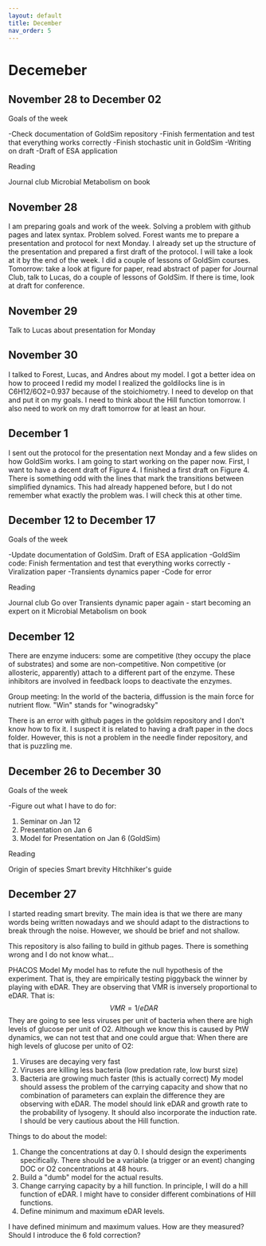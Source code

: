 ```yaml
---
layout: default
title: December
nav_order: 5
---
```


# Decemeber

## November 28 to December 02

Goals of the week

-Check documentation of GoldSim repository
-Finish fermentation and test that everything works correctly
-Finish stochastic unit in GoldSim
-Writing on draft
-Draft of ESA application

Reading

Journal club
Microbial Metabolism on book


## November 28
I am preparing goals and work of the week.
Solving a problem with github pages and latex syntax. Problem solved.
Forest wants me to prepare a presentation and protocol for next Monday. I already set up the structure
of the presentation and prepared a first draft of the protocol. I will take a look at it by 
the end of the week.
I did a couple of lessons of GoldSim courses.
Tomorrow: take a look at figure for paper, read abstract of paper for Journal Club, talk to Lucas, 
do a couple of lessons of GoldSim. If there is time, look at draft for conference.

## November 29
Talk to Lucas about presentation for Monday


## November 30
I talked to Forest, Lucas, and Andres about my model. I got a better idea on how to proceed
I redid my model
I realized the goldilocks line is in C6H12/6O2=0.937 because of the stoichiometry. I need to develop
on that and put it on my goals.
I need to think about the Hill function tomorrow.
I also need to work on my draft tomorrow for at least an hour.

## December 1
I sent out the protocol for the presentation next Monday and a few slides on how GoldSim works.
I am going to start working on the paper now. First, I want to have a decent draft of Figure 4.
I finished a first draft on Figure 4. There is something odd with the lines that mark the transitions between simplified dynamics.
This had already happened before, but I do not remember what exactly the problem was. I will check this at other time.

## December 12 to December 17

Goals of the week

-Update documentation of GoldSim. Draft of ESA application
-GoldSim code: Finish fermentation and test that everything works correctly
-Viralization paper
-Transients dynamics paper
-Code for error

Reading

Journal club
Go over Transients dynamic paper again - start becoming an expert on it
Microbial Metabolism on book


## December 12
There are enzyme inducers: some are competitive (they occupy the place of substrates) and some are non-competitive. Non competitive (or allosteric, apparently) attach to a different part of the enzyme. These inhibitors are involved in feedback loops to deactivate the enzymes.

Group meeting:
In the world of the bacteria, diffussion is the main force for nutrient flow.
"Win" stands for "winogradsky"


There is an error with github pages in the goldsim repository and I don't know how to fix it. I suspect it is related to having a draft paper in the docs folder. However, this is not a problem in the needle finder repository, and that is puzzling me.

## December 26 to December 30

Goals of the week

-Figure out what I have to do for:
1. Seminar on Jan 12
2. Presentation on Jan 6
3. Model for Presentation on Jan 6 (GoldSim)

Reading

Origin of species
Smart brevity
Hitchhiker's guide

## December 27

I started reading smart brevity. The main idea is that we there are many words being written nowadays and we should adapt to the distractions to break through the noise. However, we should be brief and not shallow.

This repository is also failing to build in github pages. There is something wrong and I do not know what...

PHACOS Model
My model has to refute the null hypothesis of the experiment. That is, they are empirically testing piggyback the winner by playing with eDAR. They are observing that VMR is inversely proportional to eDAR. That is:
$$\begin{equation}
VMR= 1/eDAR
\end{equation}$$
They are going to see less viruses per unit of bacteria when there are high levels of glucose per unit of O2. Although we know this is caused by PtW dynamics, we can not test that and one could argue that:
When there are high levels of glucose per unito of O2:
1. Viruses are decaying very fast
2. Viruses are killing less bacteria (low predation rate, low burst size)
3. Bacteria are growing much faster (this is actually correct)
My model should assess the problem of the carrying capacity and show that no combination of parameters can explain the difference they are observing with eDAR. The model should link eDAR and growth rate to the probability of lysogeny. It should also incorporate the induction rate.
I should be very cautious about the Hill function.

Things to do about the model:
1. Change the concentrations at day 0. I should design the experiments specifically. There should be a variable (a trigger or an event)
changing DOC or O2 concentrations at 48 hours.
2. Build a "dumb" model for the actual results.
3. Change carrying capacity by a hill function. In principle, I will do a hill function of eDAR. I might have to consider different combinations of Hill functions.
4. Define minimum and maximum eDAR levels.

I have defined minimum and maximum values. How are they measured? Should I introduce the 6 fold correction?
